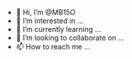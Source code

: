 - 👋 Hi, I’m @MB15O
- 👀 I’m interested in ...
- 🌱 I’m currently learning ...
- 💞️ I’m looking to collaborate on ...
- 📫 How to reach me ...

<!---
MB15O/MB15O is a ✨ special ✨ repository because its `README.md` (this file) appears on your GitHub profile.
You can click the Preview link to take a look at your changes.
--->
